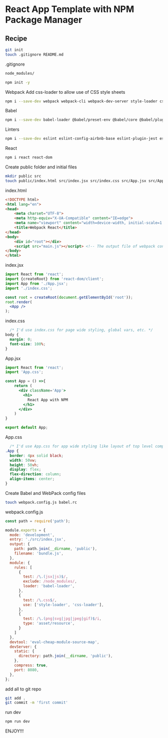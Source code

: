 # React App Template with NPM Package Manager

## Recipe

```bash
git init
touch .gitignore README.md
```

.gitignore

```bash
node_modules/
```

```bash
npm init -y
```

Webpack
Add css-loader to allow use of CSS style sheets

```bash
npm i --save-dev webpack webpack-cli webpack-dev-server style-loader css-loader
```

Babel

```bash
npm i --save-dev babel-loader @babel/preset-env @babel/core @babel/plugin-transform-runtime @babel/preset-react @babel/eslint-parser @babel/runtime @babel/cli
```

Linters

```bash
npm i --save-dev eslint eslint-config-airbnb-base eslint-plugin-jest eslint-config-prettier path
```

React

```bash
npm i react react-dom
```

Create public folder and initial files

```bash
mkdir public src
touch public/index.html src/index.jsx src/index.css src/App.jsx src/App.css
```

index.html

```html
<!DOCTYPE html>
<html lang="en">
<head>
    <meta charset="UTF-8">
    <meta http-equiv="X-UA-Compatible" content="IE=edge">
    <meta name="viewport" content="width=device-width, initial-scale=1.0">
    <title>Webpack React</title>
</head>
<body>
    <div id="root"></div>
    <script src="main.js"></script> <!-- The output file of webpack config-->
</body>
</html>
```

index.jsx

```jsx
import React from 'react';
import {createRoot} from 'react-dom/client';
import App from './App.jsx';
import './index.css';

const root = createRoot(document.getElementById('root'));
root.render(
  <App />
);
```

index.css

```css
  /* I'd use index.css for page wide styling, global vars, etc. */
body {
  margin: 0;
  font-size: 100%;
}
```

App.jsx

```jsx
import React from 'react';
import 'App.css';

const App = () =>{
    return (
      <div className='App'>
        <h1>
          React App with NPM
        </h1>
      </div>
    )
}

export default App;
```

App.css

```css
  /* I'd use App.css for app wide styling like layout of top level components. */
.App {
  border: 4px solid black;
  width: 50vw;
  height: 50vh;
  display: flex;
  flex-direction: column;
  align-items: center;
}
```

Create Babel and WebPack config files

```bash
touch webpack.config.js babel.rc
```

webpack.config.js

```js
const path = require('path');

module.exports = {
  mode: 'development',
  entry: './src/index.jsx',
  output: {
    path: path.join(__dirname, 'public'),
    filename: 'bundle.js',
  },
  module: {
    rules: [
      {
        test: /\.(jsx|js)$/,
        exclude: /node_modules/,
        loader: 'babel-loader',
      },
      {
        test: /\.css$/,
        use: ['style-loader', 'css-loader'],
      },
      {
        test: /\.(png|svg|jpg|jpeg|gif)$/i,
        type: 'asset/resource',
      }
    ]
  },
  devtool: 'eval-cheap-module-source-map',
  devServer: {
    static: {
      directory: path.join(__dirname, 'public'),
    },
    compress: true,
    port: 8080,
  },
};
```

add all to git repo
```bash
git add .
git commit -m 'first commit'
```

run dev

```bash
npm run dev
```

ENJOY!!!

